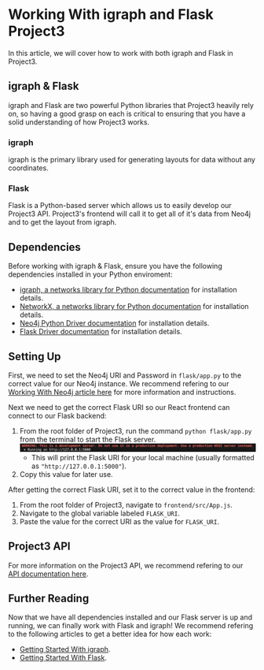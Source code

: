# Working With igraph and Flask Project3

In this article, we will cover how to work with both igraph and Flask in Project3.

## igraph & Flask

igraph and Flask are two powerful Python libraries that Project3 heavily rely on, so having a good grasp on each is critical to ensuring that you have a solid understanding of how Project3 works.

### igraph
igraph is the primary library used for generating layouts for data without any coordinates.

### Flask
Flask is a Python-based server which allows us to easily develop our Project3 API. Project3's frontend will call it to get all of it's data from Neo4j and to get the layout from igraph.

## Dependencies

Before working with igraph & Flask, ensure you have the following dependencies installed in your Python enviroment:
- [igraph, a networks library for Python documentation](https://igraph.org/python/tutorial/0.9.8/install.html) for installation details.
- [NetworkX, a networks library for Python documentation](https://networkx.org/documentation/stable/install.html) for installation details.
- [Neo4j Python Driver documentation](https://neo4j.com/docs/api/python-driver/current/) for installation details.
- [Flask Driver documentation](https://flask.palletsprojects.com/en/stable/installation/) for installation details.

## Setting Up

First, we need to set the Neo4j URI and Password in `flask/app.py` to the correct value for our Neo4j instance. We recommend refering to our [Working With Neo4j article here](workingWithNeo4j.md) for more information and instructions.

Next we need to get the correct Flask URI so our React frontend can connect to our Flask backend:
1. From the root folder of Project3, run the command `python flask/app.py` from the terminal to start the Flask server.
    ![Flask Example](images/flask_add.png)
    - This will print the Flask URI for your local machine (usually formatted as `"http://127.0.0.1:5000"`).
2. Copy this value for later use.


After getting the correct Flask URI, set it to the correct value in the frontend:
1. From the root folder of Project3, navigate to `frontend/src/App.js`.
2. Navigate to the global variable labeled `FLASK_URI`.
3. Paste the value for the correct URI as the value for `FLASK_URI`.

## Project3 API

For more information on the Project3 API, we recommend refering to our [API documentation here](../../api/flaskAPI.md).

## Further Reading

Now that we have all dependencies installed and our Flask server is up and running, we can finally work with Flask and igraph! We recommend refering to the following articles to get a better idea for how each work:
- [Getting Started With igraph](https://igraph.org/python/tutorial/0.9.8/tutorial.html).
- [Getting Started With Flask](https://www.geeksforgeeks.org/flask-tutorial/).